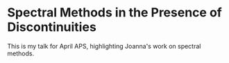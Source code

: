 Spectral Methods in the Presence of Discontinuities
===

This is my talk for April APS, highlighting Joanna's work on spectral methods.
